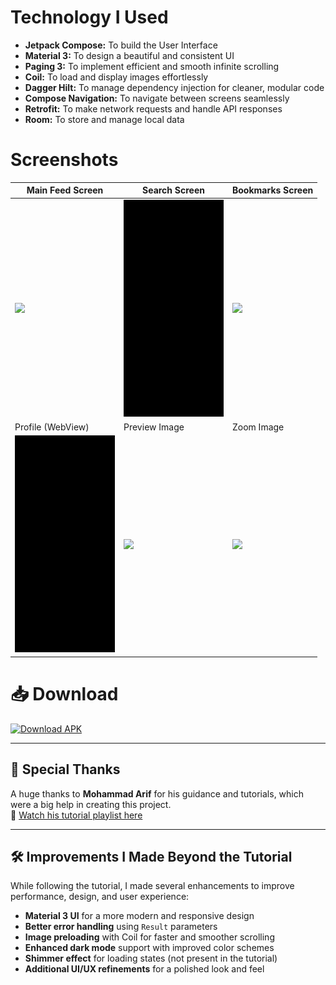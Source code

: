 # **Technology I Used**

- **Jetpack Compose:** To build the User Interface  
- **Material 3:** To design a beautiful and consistent UI  
- **Paging 3:** To implement efficient and smooth infinite scrolling  
- **Coil:** To load and display images effortlessly  
- **Dagger Hilt:** To manage dependency injection for cleaner, modular code  
- **Compose Navigation:** To navigate between screens seamlessly  
- **Retrofit:** To make network requests and handle API responses  
- **Room:** To store and manage local data  

# **Screenshots**  

| Main Feed Screen                  | Search Screen                     | Bookmarks Screen                  |
|-----------------------------------|------------------------------------|------------------------------------|
| <img width="160" src="./readme-assets/2.gif"> | <img width="160" src="./readme-assets/7.gif"> | <img width="160" src="./readme-assets/8.gif"> |
| Profile (WebView)                 | Preview Image                      | Zoom Image                         |
| <img width="160" src="./readme-assets/6.gif"> | <img width="160" src="./readme-assets/3.gif"> | <img width="160" src="./readme-assets/4.gif"> |

# 📥 Download  

[![Download APK](https://img.shields.io/badge/Download-APK-blue?style=for-the-badge&logo=android)](./readme-assets/app-release-unsigned.apk)

---

## 🙏 Special Thanks  
A huge thanks to **Mohammad Arif** for his guidance and tutorials, which were a big help in creating this project.  
🎥 [Watch his tutorial playlist here](https://youtube.com/playlist?list=PL1b73-6UjePBns1mFhHNhZvIUXEFNdd8c&si=0GKIp4k8UgyHTCQs)  

---

## 🛠️ Improvements I Made Beyond the Tutorial  
While following the tutorial, I made several enhancements to improve performance, design, and user experience:  

- **Material 3 UI** for a more modern and responsive design  
- **Better error handling** using `Result` parameters  
- **Image preloading** with Coil for faster and smoother scrolling  
- **Enhanced dark mode** support with improved color schemes  
- **Shimmer effect** for loading states (not present in the tutorial)  
- **Additional UI/UX refinements** for a polished look and feel  
